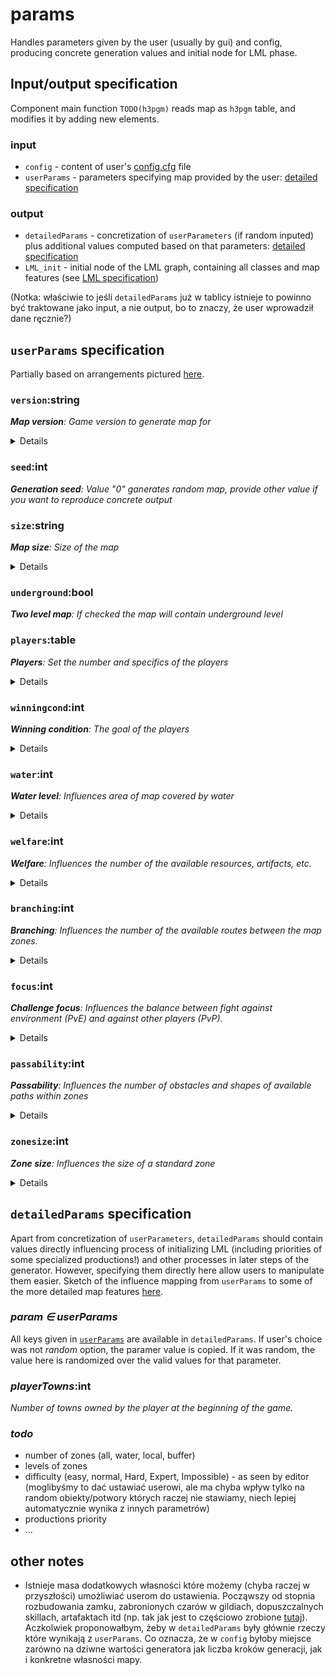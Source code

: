 # params

Handles parameters given by the user (usually by gui) and config, producing concrete generation values and initial node for LML phase.

## Input/output specification

Component main function `TODO(h3pgm)` reads map as `h3pgm` table, and modifies it by adding new elements. 


### input 

- `config` - content of user's [config.cfg](../../config.cfg) file
- `userParams` - parameters specifying map provided by the user: [detailed specification](#userparams-specification)

### output

- `detailedParams` - concretization of `userParameters` (if random inputed) plus additional values computed based on that parameters: [detailed specification](#detailedparams-specification)
- `LML_init` - initial node of the LML graph, containing all classes and map features (see [LML specification](../mlml/README.md))

(Notka: właściwie to jeśli `detailedParams` już w tablicy istnieje to powinno być traktowane jako input, a nie output, bo to znaczy, że user wprowadził dane ręcznie?)

## `userParams` specification

Partially based on arrangements pictured [here](../../docs/17.02.01-MapParams-1.jpg).

### `version`:string
_**Map version**: Game version to generate map for_
<details>
  
- `"RoE"` - _Resoration of Erathia_
- `"SoD"` - _Shadow of Death_
</details>

### `seed`:int
_**Generation seed**: Value "0" ganerates random map, provide other value if you want to reproduce concrete output_

### `size`:string
_**Map size**: Size of the map_
<details>
  
- `"S"` - _Small (36x36)_
- `"M"` - _Medium (72x72)_
- `"L"` - _Large (108x108)_
- `"XL"` - _Extra Large (144x144)_

(future feature: in theory we can allow any rectangular map size smaller then 144x144)
</details>

### `underground`:bool
_**Two level map**: If checked the map will contain underground level_

### `players`:table
_**Players**: Set the number and specifics of the players_
<details>
  
- _**Castle**: Choose castles available (randomized) for this player, check "random" to set town choosable at the beginning of a game_
- _**Team**: Choose a team number for the player_
- _**Computer only**: Set if the player should be AI only_

`Player = {id:int=1..8, computerOnly:bool, team:int=1..8, castle:table={"Castle", "Tower",...}/{} if in-game random}`
</details>
  
### `winningcond`:int
_**Winning condition**: The goal of the players_
<details>
  
- `0` - _Random_
- `1` - _Defeat all your enemies_
- `2` - _Defeat Monster_
- `3` - _Capture Town_
- `4` - _Acquire Artifact or Defeat All Enemies_
- `5` - _Buile a Grail Structure or Defeat All Enemies_

(możemy się ograniczyć tylko do `1`, ale kurde, dotychczas żaden generator nie pozwalał na pozostałe, a chyba jesteśmy w stanie to zrobić) 
(z kolei z warunkami przegranej proponowałbym nie kombinować)
</details>
  
### `water`:int
_**Water level**: Influences area of map covered by water_
<details>
  
- `0` - _random_
- `1` - _None_
- `2` - _Low (lakes, seas)_
- `3` - _Standard (continents)_
- `4` - _High (islands)_
</details>
  
### `welfare`:int
_**Welfare**: Influences the number of the available resources, artifacts, etc._
<details>
  
- `0` - _Random_
- `1` - _Very poor_
- `2` - _Poor_
- `3` - _Medium_
- `4` - _Rich_
- `5` - _Very rich_
</details>
  
### `branching`:int
_**Branching**: Influences the number of the available routes between the map zones._
<details>
- `0` - _Random_
- `1` - _All zones contain as small number of enterances as possible_
- `2` - _Most zones contain only minimal number of eneterances_
- `3` - _Some zones contain multiple enterances, some not_
- `4` - _Most zones contain multiple eneterances_
- `5` - _All zones contain multiple enterances_
</details>
  
### `focus`:int
_**Challenge focus**: Influences the balance between fight against environment (PvE) and against other players (PvP)._
<details>
  
- `0` - _Random_
- `1` - _Strong PvP_
- `2` - _More PvP_
- `3` - _Balanced_
- `4` - _More PvE_
- `5` - _Strong PvE_
</details>
  
### `passability`:int
_**Passability**: Influences the number of obstacles and shapes of available paths within zones_
<details>
  
- `0` - _Random_
- `1` - _Strongly mazelike zones_
- `2` - _More zones containing mazelike style_
- `3` - _Zones containing various styles_
- `4` - _More zones containing open terrain_
- `5` - _Strongly open terrain zones_
</details>
  
### `zonesize`:int
_**Zone size**: Influences the size of a standard zone_
<details>
  
- `0` - _random_
- `1` - _Strongly decreased_
- `2` - _Decreased_
- `3` - _Standard_
- `4` - _Increased_
- `5` - _Strongly increased_

(Jakbyśmy jakoś mocno chcieli to ten parametr można by usunąć)
</details>
  
## `detailedParams` specification

Apart from concretization of `userParameters`, `detailedParams` should contain values directly influencing process of initializing LML (including priorities of some specialized productions!) and other processes in later steps of the generator. However, specifying them directly here allow users to manipulate them easier. Sketch of the influence mapping from `userParams` to some of the more detailed map features [here](../../docs/17.02.01-MapParams-2.jpg).

### _param ∈ userParams_

All keys given in [`userParams`](#userparams-specification) are available in `detailedParams`. If user's choice was not _random_ option, the paramer value is copied. If it was random, the value here is randomized over the valid values for that parameter.

### _playerTowns_:int
_Number of towns owned by the player at the beginning of the game._


### _todo_

- number of zones (all, water, local, buffer)
- levels of zones 
- difficulty (easy, normal, Hard, Expert, Impossible) - as seen by editor  (moglibyśmy to dać ustawiać userowi, ale ma chyba wpływ tylko na random obiekty/potwory których raczej nie stawiamy, niech lepiej automatycznie wynika z innych parametrów)
- productions priority
- ...


## other notes

- Istnieje masa dodatkowych własności które możemy (chyba raczej w przyszłości) umożliwiać userom do ustawienia. Począwszy od stopnia rozbudowania zamku, zabronionych czarów w gildiach, dopuszczalnych skillach, artafaktach itd (np. tak jak jest to częściowo zrobione [tutaj](http://www.frozenspire.com/MapGenerator/Index.html)). Aczkolwiek proponowałbym, żeby w `detailedParams` były głównie rzeczy które wynikają z `userParams`. Co oznacza, że w `config` byłoby miejsce zarówno na dziwne wartości generatora jak liczba kroków generacji, jak i konkretne własności mapy.



